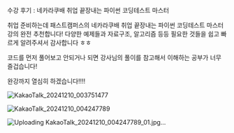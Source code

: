 수강 후기 : 네카라쿠배 취업 끝장내는 파이썬 코딩테스트 마스터

취업 준비하는데 패스트캠퍼스의 네카라쿠배 취업 끝장내는 파이썬 코딩테스트 마스터 강의 완전 추천합니다!
다양한 예제들과 자료구조, 알고리즘 등등 필요한 것들을 쉽고 빠르게 알려주셔서 감사합니다 ㅎㅎ

코드를 먼저 풀어보고 안되거나 되면 강사님의 풀이를 참고해서 이해하는 공부가 너무 즐겁습니다!

완강까지 열심히 하겠습니다!!!!

![KakaoTalk_20241210_003751477](https://github.com/user-attachments/assets/2e9f999a-dd64-47f1-9ea8-37347a5b0bf1)

![KakaoTalk_20241210_004247789](https://github.com/user-attachments/assets/f9628e0f-fedc-43e3-99ba-1f3bc23a8e40)

![Uploading KakaoTalk_20241210_004247789_01.jpg…]()

